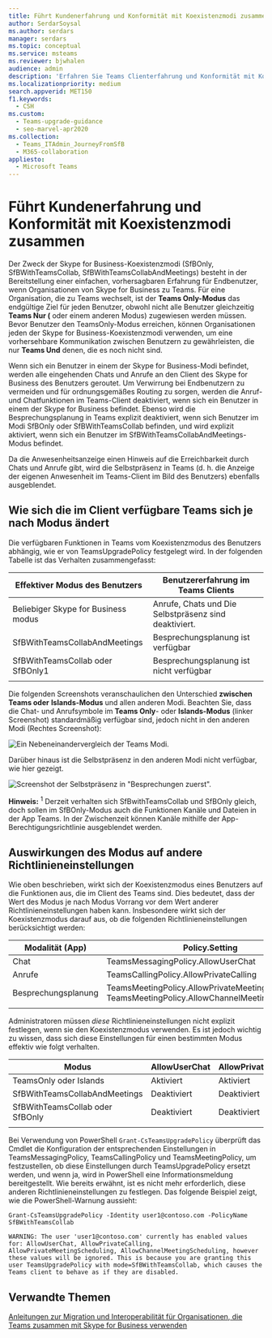 ```yaml
---
title: Führt Kundenerfahrung und Konformität mit Koexistenzmodi zusammen
author: SerdarSoysal
ms.author: serdars
manager: serdars
ms.topic: conceptual
ms.service: msteams
ms.reviewer: bjwhalen
audience: admin
description: 'Erfahren Sie Teams Clienterfahrung und Konformität mit Koexistenzmodi (SfBOnly, SfBWithTeamsCollab, SfBWithTeamsCollabAndMeetings).'
ms.localizationpriority: medium
search.appverid: MET150
f1.keywords:
  - CSH
ms.custom:
  - Teams-upgrade-guidance
  - seo-marvel-apr2020
ms.collection:
  - Teams_ITAdmin_JourneyFromSfB
  - M365-collaboration
appliesto:
  - Microsoft Teams
---
```


# <a name="teams-client-experience-and-conformance-to-coexistence-modes"></a>Führt Kundenerfahrung und Konformität mit Koexistenzmodi zusammen

<a name="about-upgrade-basic"></a>

Der Zweck der Skype for Business-Koexistenzmodi (SfBOnly, SfBWithTeamsCollab, SfBWithTeamsCollabAndMeetings) besteht in der Bereitstellung einer einfachen, vorhersagbaren Erfahrung für Endbenutzer, wenn Organisationen von Skype for Business zu Teams.  Für eine Organisation, die zu Teams wechselt, ist der **Teams Only-Modus** das endgültige Ziel für jeden Benutzer, obwohl nicht alle Benutzer gleichzeitig **Teams Nur (** oder einem anderen Modus) zugewiesen werden müssen.  Bevor Benutzer den TeamsOnly-Modus erreichen, können Organisationen jeden der Skype for Business-Koexistenzmodi verwenden, um eine vorhersehbare Kommunikation zwischen Benutzern zu gewährleisten, die nur **Teams Und** denen, die es noch nicht sind. 

Wenn sich ein Benutzer in einem der Skype for Business-Modi befindet, werden alle eingehenden Chats und Anrufe an den Client des Skype for Business des Benutzers geroutet. Um Verwirrung bei Endbenutzern zu vermeiden und für ordnungsgemäßes Routing zu sorgen, werden die Anruf- und Chatfunktionen im Teams-Client deaktiviert, wenn sich ein Benutzer in einem der Skype for Business befindet. Ebenso wird die Besprechungsplanung in Teams explizit deaktiviert, wenn sich Benutzer im Modi SfBOnly oder SfBWithTeamsCollab befinden, und wird explizit aktiviert, wenn sich ein Benutzer im SfBWithTeamsCollabAndMeetings-Modus befindet.

Da die Anwesenheitsanzeige einen Hinweis auf die Erreichbarkeit durch Chats und Anrufe gibt, wird die Selbstpräsenz in Teams (d. h. die Anzeige der eigenen Anwesenheit im Teams-Client im Bild des Benutzers) ebenfalls ausgeblendet. 

## <a name="how-the-available-functionality-in-teams-client-changes-based-on-mode"></a>Wie sich die im Client verfügbare Teams sich je nach Modus ändert

Die verfügbaren Funktionen in Teams vom Koexistenzmodus des Benutzers abhängig, wie er von TeamsUpgradePolicy festgelegt wird. In der folgenden Tabelle ist das Verhalten zusammengefasst:

|Effektiver Modus des Benutzers|Benutzererfahrung im Teams Clients|
|---|---|
|Beliebiger Skype for Business modus|Anrufe, Chats und Die Selbstpräsenz sind deaktiviert.|
|SfBWithTeamsCollabAndMeetings|Besprechungsplanung ist verfügbar|
|SfBWithTeamsCollab oder SfBOnly1<sup></sup>|Besprechungsplanung ist nicht verfügbar|
|||

Die folgenden Screenshots veranschaulichen den Unterschied **zwischen Teams oder** **Islands-Modus** und allen anderen Modi. Beachten Sie, dass die Chat- und Anrufsymbole im **Teams Only**- oder **Islands-Modus** (linker Screenshot) standardmäßig verfügbar sind, jedoch nicht in den anderen Modi (Rechtes Screenshot):

![Ein Nebeneinandervergleich der Teams Modi.](media/teams-mode-comparison.png)

Darüber hinaus ist die Selbstpräsenz in den anderen Modi nicht verfügbar, wie hier gezeigt.

![Screenshot der Selbstpräsenz in "Besprechungen zuerst".](media/meetings-first-no-self-presence-general.png)
 
**Hinweis:**
 <sup>1</sup> Derzeit verhalten sich SfBwithTeamsCollab und SfBOnly gleich, doch sollen im SfBOnly-Modus auch die Funktionen Kanäle und Dateien in der App Teams. In der Zwischenzeit können Kanäle mithilfe der App-Berechtigungsrichtlinie ausgeblendet werden.


## <a name="impact-of-mode-on-other-policy-settings"></a>Auswirkungen des Modus auf andere Richtlinieneinstellungen
Wie oben beschrieben, wirkt sich der Koexistenzmodus eines Benutzers auf die Funktionen aus, die im Client des Teams sind. Dies bedeutet, dass der Wert des Modus je nach Modus Vorrang vor dem Wert anderer Richtlinieneinstellungen haben kann. Insbesondere wirkt sich der Koexistenzmodus darauf aus, ob die folgenden Richtlinieneinstellungen berücksichtigt werden:

|**Modalität (App)**|**Policy.Setting**|
|---|---|
|Chat|TeamsMessagingPolicy.AllowUserChat|
|Anrufe|TeamsCallingPolicy.AllowPrivateCalling|
|Besprechungsplanung|TeamsMeetingPolicy.AllowPrivateMeetingScheduling</br>TeamsMeetingPolicy.AllowChannelMeetingScheduling|
|||

Administratoren müssen *diese* Richtlinieneinstellungen nicht explizit festlegen, wenn sie den Koexistenzmodus verwenden. Es ist jedoch wichtig zu wissen, dass sich diese Einstellungen für einen bestimmten Modus effektiv wie folgt verhalten. 

|Modus|AllowUserChat|AllowPrivateCalling|AllowPrivateMeetingScheduling|AllowChannelMeetingScheduling|
|---|---|---|---|---|
|TeamsOnly oder Islands|Aktiviert|Aktiviert|Aktiviert|Aktiviert|
|SfBWithTeamsCollabAndMeetings|Deaktiviert|Deaktiviert|Aktiviert|Aktiviert|
|SfBWithTeamsCollab oder SfBOnly|Deaktiviert|Deaktiviert|Deaktiviert|Deaktiviert|
||||||

Bei Verwendung von PowerShell `Grant-CsTeamsUpgradePolicy` überprüft das Cmdlet die Konfiguration der entsprechenden Einstellungen in TeamsMessagingPolicy, TeamsCallingPolicy und TeamsMeetingPolicy, um festzustellen, ob diese Einstellungen durch TeamsUpgradePolicy ersetzt werden, und wenn ja, wird in PowerShell eine Informationsmeldung bereitgestellt.  Wie bereits erwähnt, ist es nicht mehr erforderlich, diese anderen Richtlinieneinstellungen zu festlegen. Das folgende Beispiel zeigt, wie die PowerShell-Warnung aussieht:

`Grant-CsTeamsUpgradePolicy -Identity user1@contoso.com -PolicyName SfBWithTeamsCollab`

`WARNING: The user 'user1@contoso.com' currently has enabled values for: AllowUserChat, AllowPrivateCalling, AllowPrivateMeetingScheduling, AllowChannelMeetingScheduling, however these values will be ignored. This is because you are granting this user TeamsUpgradePolicy with mode=SfBWithTeamsCollab, which causes the Teams client to behave as if they are disabled.`



## <a name="related-topics"></a>Verwandte Themen

[Anleitungen zur Migration und Interoperabilität für Organisationen, die Teams zusammen mit Skype for Business verwenden](./migration-interop-guidance-for-teams-with-skype.md)
